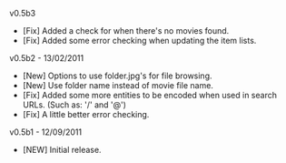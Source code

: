 v0.5b3
* [Fix] Added a check for when there's no movies found.
* [Fix] Added some error checking when updating the item lists.

v0.5b2 - 13/02/2011  
* [New] Options to use folder.jpg's for file browsing.
* [New] Use folder name instead of movie file name.
* [Fix] Added some more entities to be encoded when used in search URLs. (Such as: '/' and '@')
* [Fix] A little better error checking.

v0.5b1 - 12/09/2011  
* [NEW] Initial release.